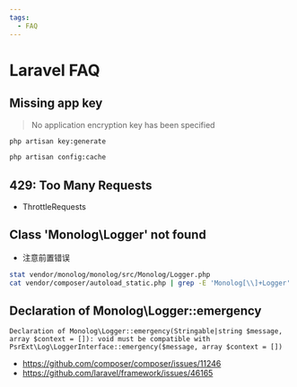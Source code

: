 ```yaml
---
tags:
  - FAQ
---
```


# Laravel FAQ

## Missing app key

> No application encryption key has been specified

```bash
php artisan key:generate

php artisan config:cache
```

## 429: Too Many Requests

- ThrottleRequests

## Class 'Monolog\Logger' not found

- 注意前置错误

```bash
stat vendor/monolog/monolog/src/Monolog/Logger.php
cat vendor/composer/autoload_static.php | grep -E 'Monolog[\\]+Logger' # 确保存在
```

## Declaration of Monolog\Logger::emergency

```
Declaration of Monolog\Logger::emergency(Stringable|string $message, array $context = []): void must be compatible with PsrExt\Log\LoggerInterface::emergency($message, array $context = [])
```


- https://github.com/composer/composer/issues/11246
- https://github.com/laravel/framework/issues/46165
